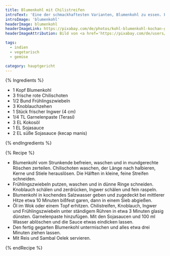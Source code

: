 ```yaml
---
title: Blumenkohl mit Chilistreifen
introText: 'Eine der schmackhaftesten Varianten, Blumenkohl zu essen. Fleisch würde hier übrigens nur stören.'
introImage: 'blumenkohl'
headerImage: blumenkohl
headerImageLink: https://pixabay.com/de/photos/kohl-blumenkohl-kochan-gabeln-976496/
headerImageAttribution: Bild von <a href='https://pixabay.com/de/users/evstiforova-953129/?utm_source=link-attribution&amp;utm_medium=referral&amp;utm_campaign=image&amp;utm_content=976496'>Анастасия Евстифорова</a> auf <a href='https://pixabay.com/de/?utm_source=link-attribution&amp;utm_medium=referral&amp;utm_campaign=image&amp;utm_content=976496'>Pixabay</a>

tags:
  - indien
  - vegetarisch
  - gemüse

category: hauptgericht
---
```


{% Ingredients %}



- 1 Kopf Blumenkohl
- 3 frische rote Chilischoten
- 1/2 Bund Frühlingszwiebeln
- 3 Knoblauchzehen
- 1 Stück frischer Ingwer (4 cm)
- 1/4 TL Garnelenpaste (Terasi)
- 3 EL Kokosöl
- 1 EL Sojasauce
- 2 EL süße Sojasauce (kecap manis)

{% endIngredients %}

{% Recipe %}



- Blumenkohl vom Strunkende befreien, waschen und in mundgerechte Röschen zerteilen. Chilischoten waschen, der Länge nach halbieren, Kerne und Stiele herauslösen. Die Hälften in kleine, feine Streifen schneiden.
- Frühlingszwiebeln putzen, waschen und in dünne Ringe schneiden. Knoblauch schälen und zerdrücken, Ingwer schälen und fein raspeln.
- Blumenkohl in kochendes Salzwasser geben und zugedeckt bei mittlerer Hitze etwa 10 Minuten bißfest garen, dann in einem Sieb abgießen.
- Öl im Wok oder einem Topf erhitzen. Chilistreifen, Knoblauch, Ingwer und Frühlingszwiebeln unter ständigem Rühren in etwa 3 Minuten glasig dünsten. Garnelenpaste hinzufügen. Mit den Sojasaucen und 100 ml Wasser ablöschen und die Sauce etwas eindicken lassen.
- Den fertig gegarten Blumenkohl untermischen und alles etwa drei Minuten ziehen lassen.
- Mit Reis und Sambal Oelek servieren.

{% endRecipe %}
